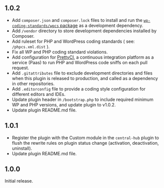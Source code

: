 ## 1.0.2

- Add `composer.json` and `composer.lock` files to install and run the <a href="https://packagist.org/packages/wp-coding-standards/wpcs">`wp-coding-standards/wpcs` 
package</a> as a development dependency.
- Add `/vendor` directory to store development dependencies installed by Composer. 
- Add ruleset for PHP and WordPress coding standards ( see: `/phpcs.xml.dist` ). 
- Fix all WP and PHP coding standard violations. 
- Add configuration for <a href="https://prettyci.com/">PrettyCI</a>, a continuous integration platform as a service (Paas) to run PHP and WordPress code sniffs on each pull request.
- Add `.gitattributes` file to exclude development directories and files when this plugin is released to production, and called as a dependency in other repositories.
- Add `.editorconfig` file to provide a coding style configuration for different editors and IDEs. 
- Update plugin header in `/bootstrap.php` to include required minimum WP and PHP versions, and update plugin to v1.0.2.   
- Update plugin README.md file. 

## 1.0.1

- Register the plugin with the Custom module in the `central-hub` plugin to flush the rewrite rules on plugin status change (activation, deactivation, uninstall).
- Update plugin README.md file. 

## 1.0.0

Initial release.
